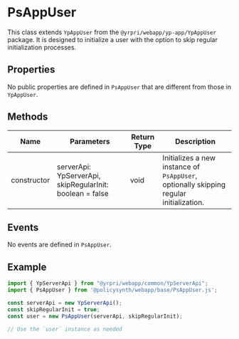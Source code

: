 # PsAppUser

This class extends `YpAppUser` from the `@yrpri/webapp/yp-app/YpAppUser` package. It is designed to initialize a user with the option to skip regular initialization processes.

## Properties

No public properties are defined in `PsAppUser` that are different from those in `YpAppUser`.

## Methods

| Name       | Parameters                          | Return Type | Description                                                                 |
|------------|-------------------------------------|-------------|-----------------------------------------------------------------------------|
| constructor| serverApi: YpServerApi, skipRegularInit: boolean = false | void        | Initializes a new instance of `PsAppUser`, optionally skipping regular initialization. |

## Events

No events are defined in `PsAppUser`.

## Example

```typescript
import { YpServerApi } from "@yrpri/webapp/common/YpServerApi";
import { PsAppUser } from '@policysynth/webapp/base/PsAppUser.js';

const serverApi = new YpServerApi();
const skipRegularInit = true;
const user = new PsAppUser(serverApi, skipRegularInit);

// Use the `user` instance as needed
```